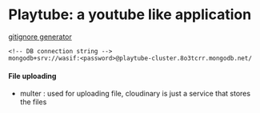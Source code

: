 # Playtube: a youtube like application

[gitignore generator](https://mrkandreev.name/snippets/gitignore-generator/)

```
<!-- DB connection string -->
mongodb+srv://wasif:<password>@playtube-cluster.8o3tcrr.mongodb.net/
```

#### File uploading

- multer : used for uploading file, cloudinary is just a service that stores the files
